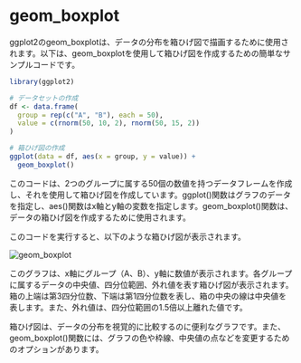 # geom_boxplot

ggplot2のgeom_boxplotは、データの分布を箱ひげ図で描画するために使用されます。以下は、geom_boxplotを使用して箱ひげ図を作成するための簡単なサンプルコードです。

``` r
library(ggplot2)

# データセットの作成
df <- data.frame(
  group = rep(c("A", "B"), each = 50),
  value = c(rnorm(50, 10, 2), rnorm(50, 15, 2))
)

# 箱ひげ図の作成
ggplot(data = df, aes(x = group, y = value)) + 
  geom_boxplot()
```

このコードは、2つのグループに属する50個の数値を持つデータフレームを作成し、それを使用して箱ひげ図を作成しています。ggplot()関数はグラフのデータを指定し、aes()関数はx軸とy軸の変数を指定します。geom_boxplot()関数は、データの箱ひげ図を作成するために使用されます。

このコードを実行すると、以下のような箱ひげ図が表示されます。

![geom_boxplot](%5Cimage%5Cgeom_boxplot.png)

このグラフは、x軸にグループ（A、B）、y軸に数値が表示されます。各グループに属するデータの中央値、四分位範囲、外れ値を表す箱ひげ図が表示されます。箱の上端は第3四分位数、下端は第1四分位数を表し、箱の中央の線は中央値を表します。また、外れ値は、四分位範囲の1.5倍以上離れた値です。

箱ひげ図は、データの分布を視覚的に比較するのに便利なグラフです。また、geom_boxplot()関数には、グラフの色や枠線、中央値の点などを変更するためのオプションがあります。
